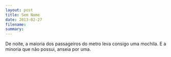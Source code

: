 ```yaml
---
layout: post
title: Sem Nome
date: 2013-02-27
filename:
summary:
---
```


De noite, a maioria dos passageiros do metro leva consigo uma mochila. E a minoria que não possui, anseia por uma.


